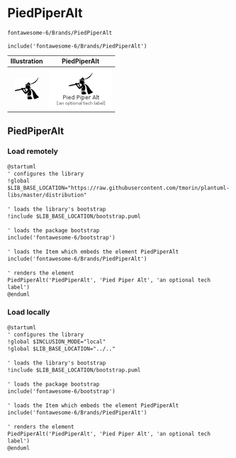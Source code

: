 # PiedPiperAlt


```text
fontawesome-6/Brands/PiedPiperAlt
```

```text
include('fontawesome-6/Brands/PiedPiperAlt')
```



| Illustration | PiedPiperAlt |
| :---: | :---: |
| ![illustration for Illustration](../../fontawesome-6/Brands/PiedPiperAlt.png) | ![illustration for PiedPiperAlt](../../fontawesome-6/Brands/PiedPiperAlt.Local.png) |




## PiedPiperAlt

### Load remotely
```plantuml
@startuml
' configures the library
!global $LIB_BASE_LOCATION="https://raw.githubusercontent.com/tmorin/plantuml-libs/master/distribution"

' loads the library's bootstrap
!include $LIB_BASE_LOCATION/bootstrap.puml

' loads the package bootstrap
include('fontawesome-6/bootstrap')

' loads the Item which embeds the element PiedPiperAlt
include('fontawesome-6/Brands/PiedPiperAlt')

' renders the element
PiedPiperAlt('PiedPiperAlt', 'Pied Piper Alt', 'an optional tech label')
@enduml
```

### Load locally
```plantuml
@startuml
' configures the library
!global $INCLUSION_MODE="local"
!global $LIB_BASE_LOCATION="../.."

' loads the library's bootstrap
!include $LIB_BASE_LOCATION/bootstrap.puml

' loads the package bootstrap
include('fontawesome-6/bootstrap')

' loads the Item which embeds the element PiedPiperAlt
include('fontawesome-6/Brands/PiedPiperAlt')

' renders the element
PiedPiperAlt('PiedPiperAlt', 'Pied Piper Alt', 'an optional tech label')
@enduml
```

